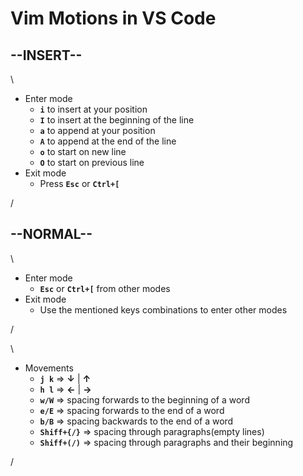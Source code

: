 # Vim Motions in VS Code

--INSERT--
-
\

- Enter mode
  - **`i`** to insert at your position
  - **`I`** to insert at the beginning of the line
  - **`a`** to append at your position
  - **`A`** to append at the end of the line
  - **`o`** to start on new line
  - **`O`** to start on previous line 
- Exit mode
  - Press **`Esc`** or **`Ctrl+[`**

/

--NORMAL--
-

\

- Enter mode
  - **`Esc`** or **`Ctrl+[`** from other modes
- Exit mode
  - Use the mentioned keys combinations to enter other modes

/

\

- Movements
  - **`j k`** => **↓** | **↑**
  - **`h l`** => **←** | **→**
  - **`w/W`** => spacing forwards to the beginning of a word
  - **`e/E`** => spacing forwards to the end of a word
  - **`b/B`** => spacing backwards to the end of a word
  - **`Shiff+{/}`** => spacing through paragraphs(empty lines)
  - **`Shiff+(/)`** => spacing through paragraphs and their beginning
  
/
